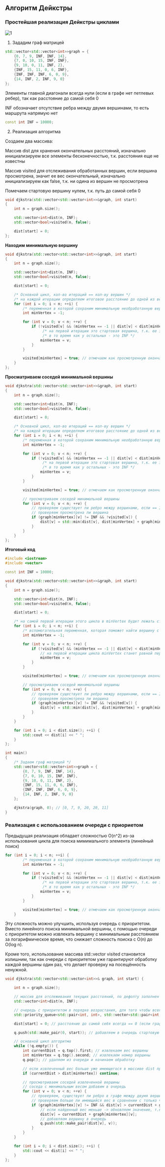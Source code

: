 ## Алгоритм Дейкстры

### Простейшая реализация Дейкстры циклами

![1](/img/1.jpg) 

1. Зададим граф матрицей 

```c++
std::vector<std::vector<int>>graph = {
    {0, 7, 9, INF, INF, 14},
    {7, 0, 10, 15, INF, INF},
    {9, 10, 0, 11, INF, 2},
    {INF, 15, 11, 0, 6, INF},
    {INF, INF, INF, 6, 0, 9},
    {14, INF, 2, INF, 9, 0}
};
```

Элементы главной диагонали всегда нули (если в графе нет петлевых ребер), так как расстояние до самой себя 0

INF обозначает отсутствие ребра между двумя вершинами, то есть маршрута напрямую нет

```c++
const int INF = 10000;
```

2. Реализация алгоритма 

Создаем два массива:

Массив dist для хранения окончательных расстояний, изначально инициализируем все элементы бесконечностью, т.к. расстояния еще не известны

Массив visited для отслеживания обработанных вершин, если вершина просмотрена, значит ее вес окончательный, изначально инициализируем как false, т.к. ни одина из вершин не просмотрена

Помечаем стартовую вершину нулем, т.к. путь до самой себя 0

```c++
void djkstra(std::vector<std::vector<int>>&graph, int start)
{
    int n = graph.size();

    std::vector<int>dist(n, INF);
    std::vector<bool>visited(n, false);

    dist[start] = 0;
};
```

**Находим минимальную вершину**

```c++
void djkstra(std::vector<std::vector<int>>&graph, int start)
{
    int n = graph.size();

    std::vector<int>dist(n, INF);
    std::vector<bool>visited(n, false);

    dist[start] = 0;

    /* Основной цикл, кол-во итераций == кол-ву вершин */
    /* на каждой итерации определяем итоговое расстояние до одной из вершин */
    for (int i = 0; i < n; ++i) {
        /* переменная в которой сохраним минимальную необработанную вершину */
        int minVertex = -1;

        for (int v = 0; v < n; ++v) {
            if (!visited[v] && (minVertex == -1 || dist[v] < dist[minVertex])) {
                 /* на первой итерации это стартовая вершина, т.к. ее значение dist[start] = 0 */
                 /* в то время как у остальных - это INF */
                minVertex = v;
            }
        }

        visited[minVertex] = true; // отмечаем как просмотренную окончательно
    }
};
```

**Просматриваем соседей минимальной вершины**

```c++
void djkstra(std::vector<std::vector<int>>&graph, int start)
{
    int n = graph.size();

    std::vector<int>dist(n, INF);
    std::vector<bool>visited(n, false);

    dist[start] = 0;

    /* Основной цикл, кол-во итераций == кол-ву вершин */
    /* на каждой итерации определяем итоговое расстояние до одной из вершин */
    for (int i = 0; i < n; ++i) {
        /* переменная в которой сохраним минимальную необработанную вершину */
        int minVertex = -1;

        for (int v = 0; v < n; ++v) {
            if (!visited[v] && (minVertex == -1 || dist[v] < dist[minVertex])) {
                 /* на первой итерации это стартовая вершина, т.к. ее значение dist[start] = 0 */
                 /* в то время как у остальных - это INF */
                minVertex = v;
            }
        }

        visited[minVertex] = true; // отмечаем как просмотренную окончательно

        // просматриваем соседей минимальной вершины
        for (int v = 0; v < n; ++v) {
            // проверяем существует ли ребро между вершинами, если == INF, ребра нет
            // проверяем просмотрена ли вершина
            if (graph[minVertex][v] != INF && !visited[v]) {
                dist[v] = std::min(dist[v], dist[minVertex] + graph[minVertex][v]);
            }
        }
    }
};
```

**Итоговый код**

```c++
#include <iostream>
#include <vector>

const int INF = 10000;

void djkstra(std::vector<std::vector<int>>&graph, int start)
{
    int n = graph.size();

    std::vector<int>dist(n, INF);
    std::vector<bool>visited(n, false);

    dist[start] = 0;

    /* на самой первой итерации этого цикла в minVertex будет лежать стартовой вершина */
    for (int i = 0; i < n; ++i) {
        /* вспомогательная переменная, которая поможет найти вершину с минимальным весом (как при поиске min/max в массиве) */
        int minVertex = -1;

        for (int v = 0; v < n; ++v) {
            if (!visited[v] && (minVertex == -1 || dist[v] < dist[minVertex])) {
                // на первой итерации цикла minVertex станет равной первому элементу dist[v]
                minVertex = v;
            }
        }

        visited[minVertex] = true; // отмечаем как просмотренную окончательно

        // просматриваем соседей минимальной вершины
        for (int v = 0; v < n; ++v) {
            // проверяем существует ли ребро между вершинами, если == INF, ребра нет
            // проверяем просмотрена ли вершина
            if (graph[minVertex][v] != INF && !visited[v]) {
                dist[v] = std::min(dist[v], dist[minVertex] + graph[minVertex][v]);
            }
        }
    }

    for (int i = 0; i < dist.size(); ++i) {
        std::cout << dist[i] << " ";
    }
};

int main()
{
    /* Задаем граф матрицей */
    std::vector<std::vector<int>>graph = {
        {0, 7, 9, INF, INF, 14},
        {7, 0, 10, 15, INF, INF},
        {9, 10, 0, 11, INF, 2},
        {INF, 15, 11, 0, 6, INF},
        {INF, INF, INF, 6, 0, 9},
        {14, INF, 2, INF, 9, 0}
    };

    djkstra(graph, 0); // [0, 7, 9, 20, 20, 11]
}
```

### Реализация с использованием очереди с приориетом

Предыдущая реализация обладает сложностью O(n^2) из-за использования цикла для поиска мимимального элемента (линейный поиск)

```c++
for (int i = 0; i < n; ++i) {
        /* переменная в которой сохраним минимальную необработанную вершину */
        int minVertex = -1;

        for (int v = 0; v < n; ++v) {
            if (!visited[v] && (minVertex == -1 || dist[v] < dist[minVertex])) {
                 /* на первой итерации это стартовая вершина, т.к. ее значение dist[start] = 0 */
                 /* в то время как у остальных - это INF */
                minVertex = v;
            }
        }

        visited[minVertex] = true; // отмечаем как просмотренную окончательно
    }
```

Эту сложность можно улучшить, используя очередь с приоритетом. Вместо линейного поиска минимальной вершины, с помощью очереди с приоритетом можно извлекать вершину с минимальным расстоянием за логарифмическое время, что снижает сложность поиска с O(n) до O(log n).

Кроме того, использование массива std::vector<bool> visited становится излишним, так как очереди с приоритетом уже гарантируют обработку каждой вершины один раз, что делает проверку на посещённость ненужной.

```c++
void djkstra(std::vector<std::vector<int>>& graph, int start) {

    int n = graph.size();

    // массив для отслеживания текущих расстояний, по дефолту заполнен INF, т.к. расстояния еще неизвестны
    std::vector<int>dist(n, INF);

    // очередь с приоритетом в порядке возрастания, для того чтобы всегда извлекать минимальную вершину
    std::priority_queue<std::pair<int, int>, std::vector<std::pair<int, int>>, std::greater<>>q;

    dist[start] = 0; // расстояние до самой себя всегда == 0 (если граф не петлевой)

    q.push(std::make_pair(0, start)); // добавляем в очередь стартовую вершину и начинаем основной алгоритм

    // основной цикл алгоритма
    while (!q.empty()) {
        int currentDist = q.top().first; // извлекаем вес вершины
        int minVertex = q.top().second; // извлекаем номер вершины
        q.pop(); // удаляем из очереди и начинаем обработку

        // если извлеченный вес больше уже имеющегося в массиве dist пропускаем 
        if (currentDist > dist[minVertex]) continue;

        // просматриваем соседей извлеченной вершины
        // соседа с минимальным весом добавим в очередь
        for (int v = 0; v < n; ++v) {
            // проверяем, существует ли ребро в графе между двумя вершинами
            // проверяем больше ли имеющийся вес в сравнении с только что найденным
            if (graph[minVertex][v] != INF && dist[v] > currentDist + graph[minVertex][v]) {
                // если найденный вес меньше -> обновляем значение, т.к. нашли более короткий путь
                dist[v] = currentDist + graph[minVertex][v];
                // добавляем вершину в очередь
                q.push(std::make_pair(dist[v], v));
            }
        }
    }

    for (int i = 0; i < dist.size(); ++i) {
        std::cout << dist[i] << " ";
    }
};
```